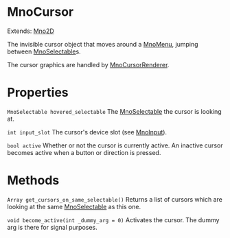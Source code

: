 # MnoCursor

Extends: [Mno2D](mno2d.md)

The invisible cursor object that moves around a [MnoMenu](mnomenu.md), jumping between [MnoSelectable](mnoselectable.md)s.

The cursor graphics are handled by [MnoCursorRenderer](mnocursorrenderer.md).

# Properties

`MnoSelectable hovered_selectable` The [MnoSelectable](mnoselectable.md) the cursor is looking at.

`int input_slot` The cursor's device slot (see [MnoInput](mnoinput.md)).

`bool active` Whether or not the cursor is currently active. An inactive cursor becomes active when a button or direction is pressed.

# Methods

`Array get_cursors_on_same_selectable()` Returns a list of cursors which are looking at the same [MnoSelectable](mnoselectable.md) as this one.

`void become_active(int _dummy_arg = 0)` Activates the cursor. The dummy arg is there for signal purposes.